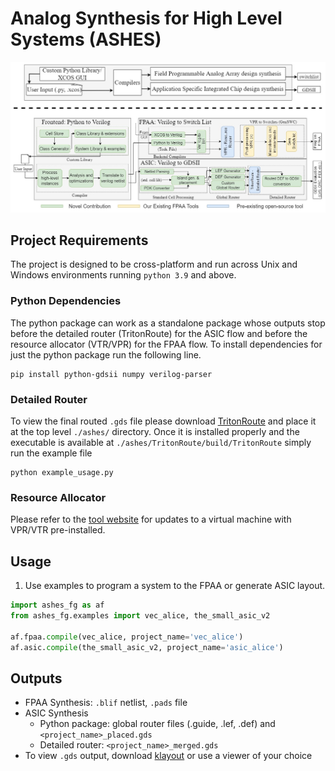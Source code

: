 # Analog Synthesis for High Level Systems (ASHES)

![Architecture](figures/ashes_flow_v2.jpg)

## Project Requirements
The project is designed to be cross-platform and run across Unix and Windows environments running `python 3.9` and above. 

### Python Dependencies

The python package can work as a standalone package whose outputs stop before the detailed router (TritonRoute) for the ASIC flow and before the resource allocator (VTR/VPR) for the FPAA flow. To install dependencies for just the python package run the following line.

```
pip install python-gdsii numpy verilog-parser
```

### Detailed Router
To view the final routed `.gds` file please download [TritonRoute](https://github.com/The-OpenROAD-Project/TritonRoute) and place it at the top level `./ashes/` directory. Once it is installed properly and the executable is available at `./ashes/TritonRoute/build/TritonRoute` simply run the example file

```
python example_usage.py
```

### Resource Allocator
Please refer to the [tool website](https://hasler.ece.gatech.edu/FPAAtool/index.html) for updates to a virtual machine with VPR/VTR pre-installed.

## Usage

1. Use examples to program a system to the FPAA or generate ASIC layout.

```python
import ashes_fg as af
from ashes_fg.examples import vec_alice, the_small_asic_v2

af.fpaa.compile(vec_alice, project_name='vec_alice')
af.asic.compile(the_small_asic_v2, project_name='asic_alice')
```

## Outputs
- FPAA Synthesis: `.blif` netlist, `.pads` file
- ASIC Synthesis 
    - Python package: global router files (.guide, .lef, .def) and `<project_name>_placed.gds`
    - Detailed router: `<project_name>_merged.gds`
- To view `.gds` output, download [klayout](https://www.klayout.de/) or use a viewer of your choice

 